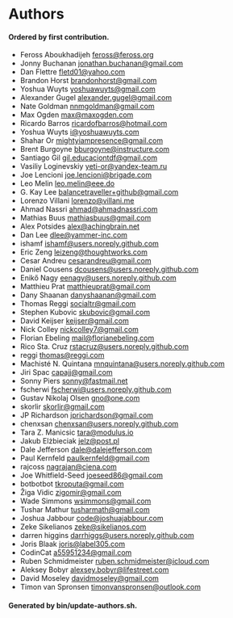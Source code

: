 # Authors

#### Ordered by first contribution.

- Feross Aboukhadijeh <feross@feross.org>
- Jonny Buchanan <jonathan.buchanan@gmail.com>
- Dan Flettre <fletd01@yahoo.com>
- Brandon Horst <brandonhorst@gmail.com>
- Yoshua Wuyts <yoshuawuyts@gmail.com>
- Alexander Gugel <alexander.gugel@gmail.com>
- Nate Goldman <nnmgoldman@gmail.com>
- Max Ogden <max@maxogden.com>
- Ricardo Barros <ricardofbarros@hotmail.com>
- Yoshua Wuyts <i@yoshuawuyts.com>
- Shahar Or <mightyiampresence@gmail.com>
- Brent Burgoyne <bburgoyne@instructure.com>
- Santiago Gil <gil.educaciontdf@gmail.com>
- Vasiliy Loginevskiy <yeti-or@yandex-team.ru>
- Joe Lencioni <joe.lencioni@brigade.com>
- Leo Melin <leo.melin@eee.do>
- G. Kay Lee <balancetraveller+github@gmail.com>
- Lorenzo Villani <lorenzo@villani.me>
- Ahmad Nassri <ahmad@ahmadnassri.com>
- Mathias Buus <mathiasbuus@gmail.com>
- Alex Potsides <alex@achingbrain.net>
- Dan Lee <dlee@yammer-inc.com>
- ishamf <ishamf@users.noreply.github.com>
- Eric Zeng <leizeng@thoughtworks.com>
- Cesar Andreu <cesarandreu@gmail.com>
- Daniel Cousens <dcousens@users.noreply.github.com>
- Enikő Nagy <eenagy@users.noreply.github.com>
- Matthieu Prat <matthieuprat@gmail.com>
- Dany Shaanan <danyshaanan@gmail.com>
- Thomas Reggi <socialtr@gmail.com>
- Stephen Kubovic <skubovic@gmail.com>
- David Keijser <keijser@gmail.com>
- Nick Colley <nickcolley7@gmail.com>
- Florian Ebeling <mail@florianebeling.com>
- Rico Sta. Cruz <rstacruz@users.noreply.github.com>
- reggi <thomas@reggi.com>
- Machisté N. Quintana <mnquintana@users.noreply.github.com>
- Jiri Spac <capajj@gmail.com>
- Sonny Piers <sonny@fastmail.net>
- fscherwi <fscherwi@users.noreply.github.com>
- Gustav Nikolaj Olsen <gno@one.com>
- skorlir <skorlir@gmail.com>
- JP Richardson <jprichardson@gmail.com>
- chenxsan <chenxsan@users.noreply.github.com>
- Tara Z. Manicsic <tara@modulus.io>
- Jakub Elżbieciak <jelz@post.pl>
- Dale Jefferson <dale@dalejefferson.com>
- Paul Kernfeld <paulkernfeld@gmail.com>
- rajcoss <nagrajan@ciena.com>
- Joe Whitfield-Seed <joeseed86@gmail.com>
- botbotbot <tkroputa@gmail.com>
- Žiga Vidic <zigomir@gmail.com>
- Wade Simmons <wsimmons@gmail.com>
- Tushar Mathur <tusharmath@gmail.com>
- Joshua Jabbour <code@joshuajabbour.com>
- Zeke Sikelianos <zeke@sikelianos.com>
- darren higgins <darrhiggs@users.noreply.github.com>
- Joris Blaak <joris@label305.com>
- CodinCat <a55951234@gmail.com>
- Ruben Schmidmeister <ruben.schmidmeister@icloud.com>
- Aleksey Bobyr <alexsey.bobyr@lifestreet.com>
- David Moseley <davidmoseley@gmail.com>
- Timon van Spronsen <timonvanspronsen@outlook.com>

#### Generated by bin/update-authors.sh.
